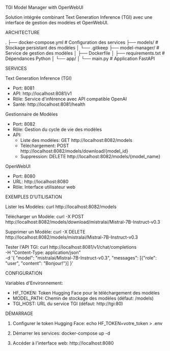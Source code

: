 TGI Model Manager with OpenWebUI

Solution intégrée combinant Text Generation Inference (TGI) avec une interface de gestion des modèles et OpenWebUI.

ARCHITECTURE

.
├── docker-compose.yml      # Configuration des services
├── models/                 # Stockage persistant des modèles
│   └── .gitkeep
├── model-manager/         # Service de gestion des modèles
│   ├── Dockerfile
│   ├── requirements.txt   # Dépendances Python
│   └── app/
│       └── main.py       # Application FastAPI

SERVICES

Text Generation Inference (TGI)
- Port: 8081 
- API: http://localhost:8081/v1
- Rôle: Service d'inférence avec API compatible OpenAI
- Santé: http://localhost:8081/health

Gestionnaire de Modèles
- Port: 8082
- Rôle: Gestion du cycle de vie des modèles
- API:
  - Liste des modèles: GET http://localhost:8082/models
  - Téléchargement: POST http://localhost:8082/models/download/{model_id}
  - Suppression: DELETE http://localhost:8082/models/{model_name}

OpenWebUI
- Port: 8080
- URL: http://localhost:8080
- Rôle: Interface utilisateur web

EXEMPLES D'UTILISATION

Lister les Modèles:
curl http://localhost:8082/models

Télécharger un Modèle:
curl -X POST http://localhost:8082/models/download/mistralai/Mistral-7B-Instruct-v0.3

Supprimer un Modèle:
curl -X DELETE http://localhost:8082/models/mistralai/Mistral-7B-Instruct-v0.3

Tester l'API TGI:
curl http://localhost:8081/v1/chat/completions \
  -H "Content-Type: application/json" \
  -d '{
    "model": "mistralai/Mistral-7B-Instruct-v0.3",
    "messages": [{"role": "user", "content": "Bonjour!"}]
  }'

CONFIGURATION

Variables d'Environnement:
- HF_TOKEN: Token Hugging Face pour le téléchargement des modèles
- MODEL_PATH: Chemin de stockage des modèles (défaut: /models)
- TGI_HOST: URL du service TGI (défaut: http://tgi:80)

DÉMARRAGE

1. Configurer le token Hugging Face:
   echo HF_TOKEN=votre_token > .env

2. Démarrer les services:
   docker-compose up -d

3. Accéder à l'interface web: http://localhost:8080